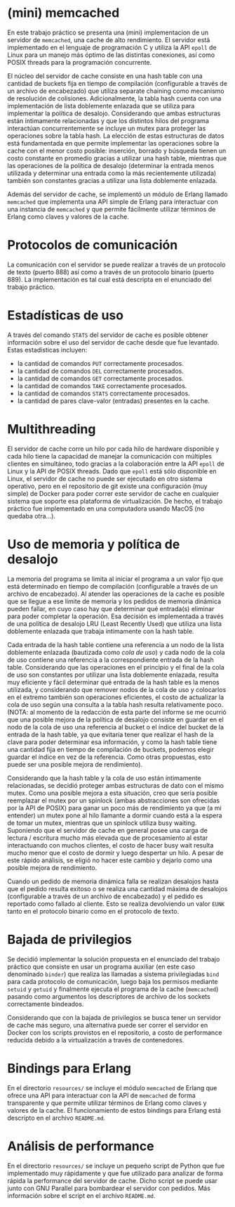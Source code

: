 # (mini) memcached

En este trabajo práctico se presenta una (mini) implementacion de un servidor de `memcached`, una
cache de alto rendimiento. El servidor está implementado en el lenguaje de programación C y utiliza
la API `epoll` de Linux para un manejo más óptimo de las distintas conexiones, así como POSIX
threads para la programación concurrente.

El núcleo del servidor de cache consiste en una hash table con una cantidad de buckets fija en
tiempo de compilación (configurable a través de un archivo de encabezado) que utiliza separate
chaining como mecanismo de resolución de colisiones. Adicionalmente, la tabla hash cuenta con una
implementación de lista doblemente enlazada que se utiliza para implementar la política de desalojo.
Considerando que ambas estructuras están íntimamente relacionadas y que los distintos hilos del
programa interactúan concurrentemente se incluye un mutex para proteger las operaciones sobre la
tabla hash. La elección de estas estructuras de datos está fundamentada en que permite implementar
las operaciones sobre la cache con el menor costo posible: inserción, borrado y búsqueda tienen un
costo constante en promedio gracias a utilizar una hash table, mientras que las operaciones de la
política de desalojo (determinar la entrada menos utilizada y determinar una entrada como la más
recientemente utilizada) también son constantes gracias a utilizar una lista doblemente enlazada.

Además del servidor de cache, se implementó un módulo de Erlang llamado `memcached` que implementa
una API simple de Erlang para interactuar con una instancia de `memcached` y que permite fácilmente
utilizar términos de Erlang como claves y valores de la cache.

# Protocolos de comunicación

La comunicación con el servidor se puede realizar a través de un protocolo de texto (puerto 888) así
como a través de un protocolo binario (puerto 889). La implementación es tal cual está descripta en
el enunciado del trabajo práctico.

# Estadísticas de uso

A través del comando `STATS` del servidor de cache es posible obtener información sobre el uso del
servidor de cache desde que fue levantado. Estas estadísticas incluyen:

- la cantidad de comandos `PUT` correctamente procesados.
- la cantidad de comandos `DEL` correctamente procesados.
- la cantidad de comandos `GET` correctamente procesados.
- la cantidad de comandos `TAKE` correctamente procesados.
- la cantidad de comandos `STATS` correctamente procesados.
- la cantidad de pares clave-valor (entradas) presentes en la cache.

# Multithreading

El servidor de cache corre un hilo por cada hilo de hardware disponible y cada hilo tiene la
capacidad de manejar la comunicación con múltiples clientes en simultáneo, todo gracias a la
colaboración entre la API `epoll` de Linux y la API de POSIX threads. Dado que `epoll` está sólo
disponible en Linux, el servidor de cache no puede ser ejecutado en otro sistema operativo, pero
en el repositorio de git existe una configuración (muy simple) de Docker para poder correr este
servidor de cache en cualquier sistema que soporte esa plataforma de virtualización. De hecho, el
trabajo práctico fue implementado en una computadora usando MacOS (no quedaba otra...).

# Uso de memoria y política de desalojo

La memoria del programa se limita al iniciar el programa a un valor fijo que está determinado en
tiempo de compilación (configurable a través de un archivo de encabezado). Al atender las
operaciones de la cache es posible que se llegue a ese límite de memoria y los pedidos de memoria
dinámica pueden fallar, en cuyo caso hay que determinar qué entrada(s) eliminar para poder completar
la operación. Esa decisión es implementada a través de una política de desalojo LRU (Least Recently
Used) que utiliza una lista doblemente enlazada que trabaja íntimamente con la hash table.

Cada entrada de la hash table contiene una referencia a un nodo de la lista doblemente enlazada
(bautizada como _cola de uso_) y cada nodo de la cola de uso contiene una referencia a la
correspondiente entrada de la hash table. Considerando que las operaciones en el principio y el
final de la cola de uso son constantes por utilizar una lista doblemente enlazada, resulta muy
eficiente y fácil determinar qué entrada de la hash table es la menos utilizada, y considerando que
remover nodos de la cola de uso y colocarlos en el extremo también son operaciones eficientes, el
costo de actualizar la cola de uso según una consulta a la tabla hash resulta relativamente poco.
(NOTA: al momento de la redacción de esta parte del informe se me ocurrió que una posible mejora de
la política de desalojo consiste en guardar en el nodo de la cola de uso una referencia al bucket o
el índice del bucket de la entrada de la hash table, ya que evitaría tener que realizar el hash de
la clave para poder determinar esa información, y como la hash table tiene una cantidad fija en
tiempo de compilación de buckets, podemos elegir guardar el índice en vez de la referencia. Como
otras propuestas, esto puede ser una posible mejora de rendimiento).

Considerando que la hash table y la cola de uso están íntimamente relacionadas, se decidió proteger
ambas estructuras de dato con el mismo mutex. Como una posible mejora a esta situación, creo que
sería posible reemplazar el mutex por un spinlock (ambas abstracciones son ofrecidas por la API de
POSIX) para ganar un poco más de rendimiento ya que (a mi entender) un mutex pone al hilo llamante a
dormir cuando está a la espera de tomar un mutex, mientras que un spinlock utiliza busy waiting.
Suponiendo que el servidor de cache en general posee una carga de lectura / escritura mucho más
elevada que de procesamiento al estar interactuando con muchos clientes, el costo de hacer busy wait
resulta mucho menor que el costo de dormir y luego despertar un hilo. A pesar de este rápido
análisis, se eligió no hacer este cambio y dejarlo como una posible mejora de rendimiento.

Cuando un pedido de memoria dinámica falla se realizan desalojos hasta que el pedido resulta exitoso
o se realiza una cantidad máxima de desalojos (configurable a través de un archivo de encabezado) y
el pedido es reportado como fallado al cliente. Esto se realiza devolviendo un valor `EUNK` tanto
en el protocolo binario como en el protocolo de texto.

# Bajada de privilegios

Se decidió implementar la solución propuesta en el enunciado del trabajo práctico que consiste en
usar un programa auxiliar (en este caso denominado `binder`) que realiza las llamadas a sistema
privilegiadas `bind` para cada protocolo de comunicación, luego baja los permisos mediante `setuid`
y `getuid` y finalmente ejecuta el programa de la cache (`memcached`) pasando como argumentos los
descriptores de archivo de los sockets correctamente bindeados.

Considerando que con la bajada de privilegios se busca tener un servidor de cache más seguro, una
alternativa puede ser correr el servidor en Docker con los scripts provistos en el repositorio, a
costo de performance reducida debido a la virtualización a través de contenedores.

# Bindings para Erlang

En el directorio `resources/` se incluye el módulo `memcached` de Erlang que ofrece una API para
interactuar con la API de `memcached` de forma transparente y que permite utilizar términos de
Erlang como claves y valores de la cache. El funcionamiento de estos bindings para Erlang está
descripto en el archivo `README.md`.

# Análisis de performance

En el directorio `resources/` se incluye un pequeño script de Python que fue implementado muy
rápidamente y que fue utilizado para analizar de forma rápida la performance del servidor de cache.
Dicho script se puede usar junto con GNU Parallel para bombardear el servidor con pedidos. Más
información sobre el script en el archivo `README.md`.
